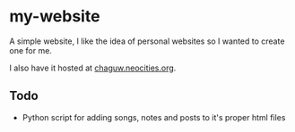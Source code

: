 # my-website
A simple website, I like the idea of personal websites so I wanted to create one for me.

I also have it hosted at <a href="chaguw.neocities.org">chaguw.neocities.org</a>.

## Todo

- Python script for adding songs, notes and posts to it's proper html files
